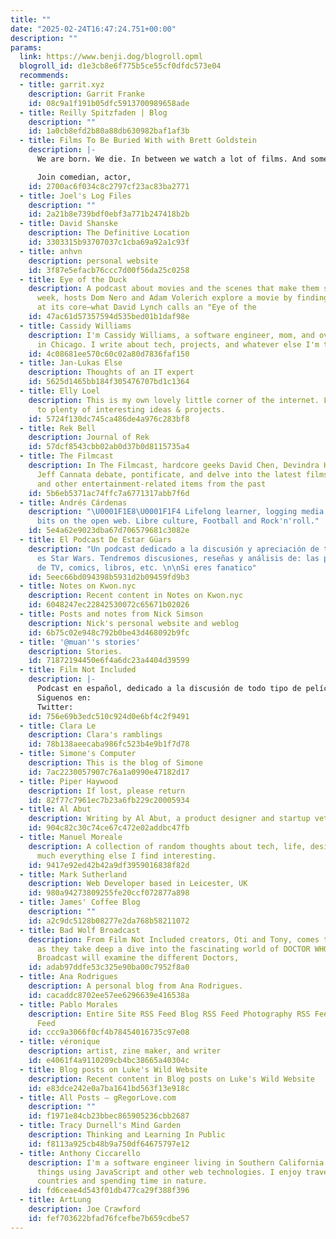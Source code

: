 ```yaml
---
title: ""
date: "2025-02-24T16:47:24.751+00:00"
description: ""
params:
  link: https://www.benji.dog/blogroll.opml
  blogroll_id: d1e3cb8e6f775b5ce55cf0dfdc573e04
  recommends:
  - title: garrit.xyz
    description: Garrit Franke
    id: 08c9a1f191b05dfc5913700989658ade
  - title: Reilly Spitzfaden | Blog
    description: ""
    id: 1a0cb8efd2b80a88db630982baf1af3b
  - title: Films To Be Buried With with Brett Goldstein
    description: |-
      We are born. We die. In between we watch a lot of films. And some of these films shape the people we are. This is a podcast about those films. (And a bit about death.)

      Join comedian, actor,
    id: 2700ac6f034c8c2797cf23ac83ba2771
  - title: Joel's Log Files
    description: ""
    id: 2a21b8e739bdf0ebf3a771b247418b2b
  - title: David Shanske
    description: The Definitive Location
    id: 3303315b93707037c1cba69a92a1c93f
  - title: anhvn
    description: personal website
    id: 3f87e5efacb76ccc7d00f56da25c0258
  - title: Eye of the Duck
    description: A podcast about movies and the scenes that make them special. Each
      week, hosts Dom Nero and Adam Volerich explore a movie by finding the scene
      at its core–what David Lynch calls an "Eye of the
    id: 47ac61d57357594d535bed01b1daf98e
  - title: Cassidy Williams
    description: I'm Cassidy Williams, a software engineer, mom, and overall nerd
      in Chicago. I write about tech, projects, and whatever else I'm thinking about!
    id: 4c08681ee570c60c02a80d7836faf150
  - title: Jan-Lukas Else
    description: Thoughts of an IT expert
    id: 5625d1465bb184f305476707bd1c1364
  - title: Elly Loel
    description: This is my own lovely little corner of the internet. Look forward
      to plenty of interesting ideas & projects.
    id: 5724f130dc745ca486de4a976c283bf8
  - title: Rek Bell
    description: Journal of Rek
    id: 57dcf8543cbb02ab0d37b0d8115735a4
  - title: The Filmcast
    description: In The Filmcast, hardcore geeks David Chen, Devindra Hardawar, and
      Jeff Cannata debate, pontificate, and delve into the latest films, TV shows,
      and other entertainment-related items from the past
    id: 5b6eb5371ac74ffc7a6771317abb7f6d
  - title: Andrés Cárdenas
    description: "\U0001F1E8\U0001F1F4 Lifelong learner, logging media and sharing
      bits on the open web. Libre culture, Football and Rock'n'roll."
    id: 5e4a62e9023dba67d706579681c3082e
  - title: El Podcast De Estar Güars
    description: "Un podcast dedicado a la discusión y apreciación de todo lo que
      es Star Wars. Tendremos discusiones, reseñas y análisis de: las películas, series
      de TV, comics, libros, etc. \n\nSi eres fanatico"
    id: 5eec66bd094398b5931d2b09459fd9b3
  - title: Notes on Kwon.nyc
    description: Recent content in Notes on Kwon.nyc
    id: 6048247ec22842530072c65671b02026
  - title: Posts and notes from Nick Simson
    description: Nick's personal website and weblog
    id: 6b75c02e948c792b0be43d468092b9fc
  - title: '@muan''s stories'
    description: Stories.
    id: 71872194450e6f4a6dc23a4404d39599
  - title: Film Not Included
    description: |-
      Podcast en español, dedicado a la discusión de todo tipo de películas. No creemos ser expertos de cine. Somos meros amantes del cine como arte y fuente de entretenimiento.
      Siguenos en:
      Twitter:
    id: 756e69b3edc510c924d0e6bf4c2f9491
  - title: Clara Le
    description: Clara's ramblings
    id: 78b138aeecaba986fc523b4e9b1f7d78
  - title: Simone's Computer
    description: This is the blog of Simone
    id: 7ac2230057907c76a1a0990e47182d17
  - title: Piper Haywood
    description: If lost, please return
    id: 82f77c7961ec7b23a6fb229c20005934
  - title: Al Abut
    description: Writing by Al Abut, a product designer and startup veteran.
    id: 904c82c30c74ce67c472e02addbc47fb
  - title: Manuel Moreale
    description: A collection of random thoughts about tech, life, design and pretty
      much everything else I find interesting.
    id: 9417e92ed42b42a9df3959016838f82d
  - title: Mark Sutherland
    description: Web Developer based in Leicester, UK
    id: 980a94273809255fe20ccf072877a898
  - title: James' Coffee Blog
    description: ""
    id: a2c9dc5128b08277e2da768b58211072
  - title: Bad Wolf Broadcast
    description: From Film Not Included creators, Oti and Tony, comes their new adventure
      as they take deep a dive into the fascinating world of DOCTOR WHO. Bad Wolf
      Broadcast will examine the different Doctors,
    id: adab97ddfe53c325e90ba00c7952f8a0
  - title: Ana Rodrigues
    description: A personal blog from Ana Rodrigues.
    id: cacaddc8702ee57ee6296639e416538a
  - title: Pablo Morales
    description: Entire Site RSS Feed Blog RSS Feed Photography RSS Feed Podcast RSS
      Feed
    id: ccc9a3066f0cf4b78454016735c97e08
  - title: véronique
    description: artist, zine maker, and writer
    id: e4061f4a9110209cb4bc38665a40304c
  - title: Blog posts on Luke's Wild Website
    description: Recent content in Blog posts on Luke's Wild Website
    id: e83dce242e0a7ba1641bd563f13e918c
  - title: All Posts — gRegorLove.com
    description: ""
    id: f1971e84cb23bbec865905236cbb2687
  - title: Tracy Durnell's Mind Garden
    description: Thinking and Learning In Public
    id: f8113a925cb48b9a750df64675797e12
  - title: Anthony Ciccarello
    description: I'm a software engineer living in Southern California building cool
      things using JavaScript and other web technologies. I enjoy traveling to other
      countries and spending time in nature.
    id: fd6ceae4d543f01db477ca29f388f396
  - title: ArtLung
    description: Joe Crawford
    id: fef703622bfad76fcefbe7b659cdbe57
---
```

